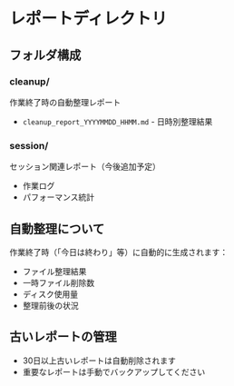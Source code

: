 # レポートディレクトリ

## フォルダ構成

### cleanup/
作業終了時の自動整理レポート
- `cleanup_report_YYYYMMDD_HHMM.md` - 日時別整理結果

### session/
セッション関連レポート（今後追加予定）
- 作業ログ
- パフォーマンス統計

## 自動整理について

作業終了時（「今日は終わり」等）に自動的に生成されます：
- ファイル整理結果
- 一時ファイル削除数
- ディスク使用量
- 整理前後の状況

## 古いレポートの管理

- 30日以上古いレポートは自動削除されます
- 重要なレポートは手動でバックアップしてください